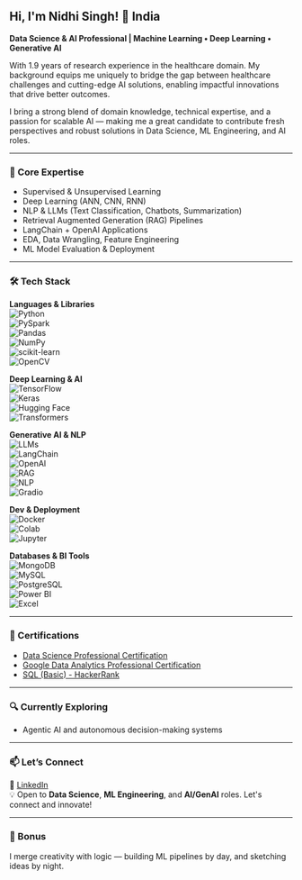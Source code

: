## Hi, I'm Nidhi Singh! 📍 India  
**Data Science & AI Professional | Machine Learning • Deep Learning • Generative AI**

With 1.9 years of research experience in the healthcare domain. My background equips me uniquely to bridge the gap between healthcare challenges and cutting-edge AI solutions, enabling impactful innovations that drive better outcomes.

I bring a strong blend of domain knowledge, technical expertise, and a passion for scalable AI — making me a great candidate to contribute fresh perspectives and robust solutions in Data Science, ML Engineering, and AI roles.

---

### 🚀 Core Expertise

- Supervised & Unsupervised Learning  
- Deep Learning (ANN, CNN, RNN)  
- NLP & LLMs (Text Classification, Chatbots, Summarization)  
- Retrieval Augmented Generation (RAG) Pipelines  
- LangChain + OpenAI Applications  
- EDA, Data Wrangling, Feature Engineering  
- ML Model Evaluation & Deployment

---

### 🛠️ Tech Stack

**Languages & Libraries**  
![Python](https://img.shields.io/badge/Python-3776AB?style=for-the-badge&logo=python&logoColor=white)  
![PySpark](https://img.shields.io/badge/PySpark-E25A1C?style=for-the-badge&logo=apache-spark&logoColor=white)  
![Pandas](https://img.shields.io/badge/Pandas-150458?style=for-the-badge&logo=pandas&logoColor=white)  
![NumPy](https://img.shields.io/badge/NumPy-013243?style=for-the-badge&logo=numpy&logoColor=white)  
![scikit-learn](https://img.shields.io/badge/scikit--learn-F7931E?style=for-the-badge&logo=scikitlearn&logoColor=white)  
![OpenCV](https://img.shields.io/badge/OpenCV-5C3EE8?style=for-the-badge&logo=opencv&logoColor=white)

**Deep Learning & AI**  
![TensorFlow](https://img.shields.io/badge/TensorFlow-FF6F00?style=for-the-badge&logo=tensorflow&logoColor=white)  
![Keras](https://img.shields.io/badge/Keras-D00000?style=for-the-badge&logo=keras&logoColor=white)  
![Hugging Face](https://img.shields.io/badge/HuggingFace-FFD21F?style=for-the-badge&logo=huggingface&logoColor=black)  
![Transformers](https://img.shields.io/badge/Transformers-6464ff?style=for-the-badge&logo=python&logoColor=white)

**Generative AI & NLP**  
![LLMs](https://img.shields.io/badge/LLMs-800080?style=for-the-badge&logo=openai&logoColor=white)  
![LangChain](https://img.shields.io/badge/LangChain-000000?style=for-the-badge&logo=chainlink&logoColor=white)  
![OpenAI](https://img.shields.io/badge/OpenAI-412991?style=for-the-badge&logo=openai&logoColor=white)  
![RAG](https://img.shields.io/badge/RAG%20Pipelines-1188AA?style=for-the-badge&logo=readthedocs&logoColor=white)  
![NLP](https://img.shields.io/badge/NLP-008080?style=for-the-badge&logo=fastapi&logoColor=white)  
![Gradio](https://img.shields.io/badge/Gradio-3e78b2?style=for-the-badge&logo=gradio&logoColor=white)

**Dev & Deployment**  
![Docker](https://img.shields.io/badge/Docker-2496ED?style=for-the-badge&logo=docker&logoColor=white)  
![Colab](https://img.shields.io/badge/Google%20Colab-F9AB00?style=for-the-badge&logo=googlecolab&logoColor=white)  
![Jupyter](https://img.shields.io/badge/Jupyter-FA0F00?style=for-the-badge&logo=jupyter&logoColor=white)

**Databases & BI Tools**  
![MongoDB](https://img.shields.io/badge/MongoDB-4EA94B?style=for-the-badge&logo=mongodb&logoColor=white)  
![MySQL](https://img.shields.io/badge/MySQL-4479A1?style=for-the-badge&logo=mysql&logoColor=white)  
![PostgreSQL](https://img.shields.io/badge/PostgreSQL-336791?style=for-the-badge&logo=postgresql&logoColor=white)  
![Power BI](https://img.shields.io/badge/PowerBI-F2C811?style=for-the-badge&logo=powerbi&logoColor=black)  
![Excel](https://img.shields.io/badge/Excel-217346?style=for-the-badge&logo=microsoftexcel&logoColor=white)

---

### 📜 Certifications

- [Data Science Professional Certification](https://drive.google.com/file/d/1qmtNpNkWBZX_K12ksXcO4F_PE3nfryNY/view?usp=sharing)  
- [Google Data Analytics Professional Certification](https://www.coursera.org/account/accomplishments/specialization/certificate/X437QBDKQXBU)  
- [SQL (Basic) - HackerRank](https://www.hackerrank.com/certificates/a53e4690f142)

---

### 🔍 Currently Exploring

- Agentic AI and autonomous decision-making systems

---

### 📫 Let’s Connect

🔗 [LinkedIn](https://www.linkedin.com/in/nidhisingh9)  
💡 Open to **Data Science**, **ML Engineering**, and **AI/GenAI** roles. Let's connect and innovate!

---

### 🎨 Bonus

I merge creativity with logic — building ML pipelines by day, and sketching ideas by night.
